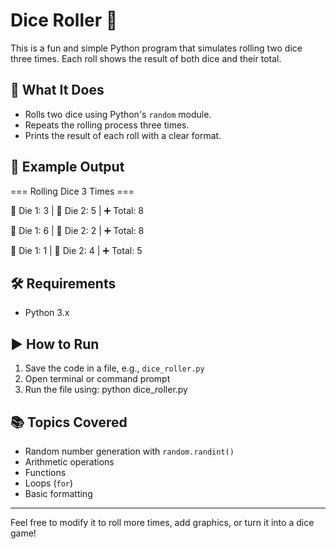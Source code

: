 # Dice Roller 🎲

This is a fun and simple Python program that simulates rolling two dice three times. Each roll shows the result of both dice and their total.

## 🔁 What It Does

- Rolls two dice using Python's `random` module.
- Repeats the rolling process three times.
- Prints the result of each roll with a clear format.

## 🧠 Example Output

=== Rolling Dice 3 Times ===

🎲 Die 1: 3 | 🎲 Die 2: 5 | ➕ Total: 8

🎲 Die 1: 6 | 🎲 Die 2: 2 | ➕ Total: 8

🎲 Die 1: 1 | 🎲 Die 2: 4 | ➕ Total: 5


## 🛠 Requirements

- Python 3.x

## ▶️ How to Run

1. Save the code in a file, e.g., `dice_roller.py`
2. Open terminal or command prompt
3. Run the file using: python dice_roller.py


## 📚 Topics Covered

- Random number generation with `random.randint()`
- Arithmetic operations
- Functions
- Loops (`for`)
- Basic formatting

---

Feel free to modify it to roll more times, add graphics, or turn it into a dice game!
